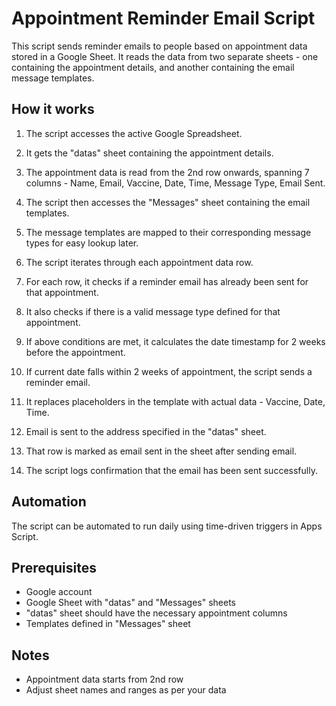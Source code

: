 # Appointment Reminder Email Script

This script sends reminder emails to people based on appointment data stored in a Google Sheet. It reads the data from two separate sheets - one containing the appointment details, and another containing the email message templates.

## How it works 

1. The script accesses the active Google Spreadsheet.

2. It gets the "datas" sheet containing the appointment details.

3. The appointment data is read from the 2nd row onwards, spanning 7 columns - Name, Email, Vaccine, Date, Time, Message Type, Email Sent. 

4. The script then accesses the "Messages" sheet containing the email templates. 

5. The message templates are mapped to their corresponding message types for easy lookup later.

6. The script iterates through each appointment data row. 

7. For each row, it checks if a reminder email has already been sent for that appointment. 

8. It also checks if there is a valid message type defined for that appointment.

9. If above conditions are met, it calculates the date timestamp for 2 weeks before the appointment.

10. If current date falls within 2 weeks of appointment, the script sends a reminder email.

11. It replaces placeholders in the template with actual data - Vaccine, Date, Time. 

12. Email is sent to the address specified in the "datas" sheet.

13. That row is marked as email sent in the sheet after sending email.

14. The script logs confirmation that the email has been sent successfully.

## Automation

The script can be automated to run daily using time-driven triggers in Apps Script.

## Prerequisites

- Google account 
- Google Sheet with "datas" and "Messages" sheets
- "datas" sheet should have the necessary appointment columns
- Templates defined in "Messages" sheet

## Notes

- Appointment data starts from 2nd row
- Adjust sheet names and ranges as per your data

